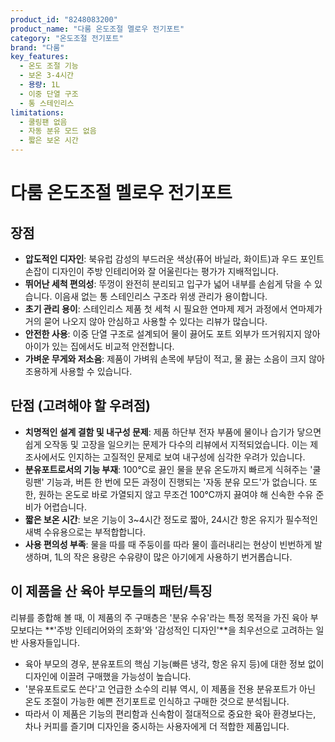 ```yaml
---
product_id: "8248083200"
product_name: "다룸 온도조절 멜로우 전기포트"
category: "온도조절 전기포트"
brand: "다룸"
key_features:
  - 온도 조절 기능
  - 보온 3-4시간
  - 용량: 1L
  - 이중 단열 구조
  - 통 스테인리스
limitations:
  - 쿨링팬 없음
  - 자동 분유 모드 없음
  - 짧은 보온 시간
---
```


# 다룸 온도조절 멜로우 전기포트

## 장점
- **압도적인 디자인**: 북유럽 감성의 부드러운 색상(퓨어 바닐라, 화이트)과 우드 포인트 손잡이 디자인이 주방 인테리어와 잘 어울린다는 평가가 지배적입니다.
- **뛰어난 세척 편의성**: 뚜껑이 완전히 분리되고 입구가 넓어 내부를 손쉽게 닦을 수 있습니다. 이음새 없는 통 스테인리스 구조라 위생 관리가 용이합니다.
- **초기 관리 용이**: 스테인리스 제품 첫 세척 시 필요한 연마제 제거 과정에서 연마제가 거의 묻어 나오지 않아 안심하고 사용할 수 있다는 리뷰가 많습니다.
- **안전한 사용**: 이중 단열 구조로 설계되어 물이 끓어도 포트 외부가 뜨거워지지 않아 아이가 있는 집에서도 비교적 안전합니다.
- **가벼운 무게와 저소음**: 제품이 가벼워 손목에 부담이 적고, 물 끓는 소음이 크지 않아 조용하게 사용할 수 있습니다.

## 단점 (고려해야 할 우려점)
- **치명적인 설계 결함 및 내구성 문제**: 제품 하단부 전자 부품에 물이나 습기가 닿으면 쉽게 오작동 및 고장을 일으키는 문제가 다수의 리뷰에서 지적되었습니다. 이는 제조사에서도 인지하는 고질적인 문제로 보여 내구성에 심각한 우려가 있습니다.
- **분유포트로서의 기능 부재**: 100℃로 끓인 물을 분유 온도까지 빠르게 식혀주는 '쿨링팬' 기능과, 버튼 한 번에 모든 과정이 진행되는 '자동 분유 모드'가 없습니다. 또한, 원하는 온도로 바로 가열되지 않고 무조건 100℃까지 끓여야 해 신속한 수유 준비가 어렵습니다.
- **짧은 보온 시간**: 보온 기능이 3~4시간 정도로 짧아, 24시간 항온 유지가 필수적인 새벽 수유용으로는 부적합합니다.
- **사용 편의성 부족**: 물을 따를 때 주둥이를 따라 물이 흘러내리는 현상이 빈번하게 발생하며, 1L의 작은 용량은 수유량이 많은 아기에게 사용하기 번거롭습니다.

## 이 제품을 산 육아 부모들의 패턴/특징
리뷰를 종합해 볼 때, 이 제품의 주 구매층은 '분유 수유'라는 특정 목적을 가진 육아 부모보다는 **'주방 인테리어와의 조화'와 '감성적인 디자인'**을 최우선으로 고려하는 일반 사용자들입니다.
- 육아 부모의 경우, 분유포트의 핵심 기능(빠른 냉각, 항온 유지 등)에 대한 정보 없이 디자인에 이끌려 구매했을 가능성이 높습니다.
- '분유포트로도 쓴다'고 언급한 소수의 리뷰 역시, 이 제품을 전용 분유포트가 아닌 온도 조절이 가능한 예쁜 전기포트로 인식하고 구매한 것으로 분석됩니다.
- 따라서 이 제품은 기능의 편리함과 신속함이 절대적으로 중요한 육아 환경보다는, 차나 커피를 즐기며 디자인을 중시하는 사용자에게 더 적합한 제품입니다.
